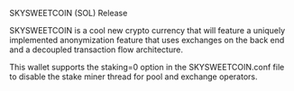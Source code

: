 SKYSWEETCOIN (SOL) Release

SKYSWEETCOIN is a cool new crypto currency that will feature a uniquely implemented anonymization feature that uses exchanges on the back end and a decoupled transaction flow architecture.

This wallet supports the staking=0 option in the SKYSWEETCOIN.conf file to disable the stake miner thread for pool and exchange operators.

